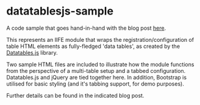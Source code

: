 # datatablesjs-sample
A code sample that goes hand-in-hand with the blog post <a href="https://wp.me/p5pqHU-u5" rel="noopener" target="_blank">here</a>.

This represents an IIFE module that wraps the registration/configuration of table HTML elements as fully-fledged 'data tables', as created by the <a href="https://datatables.net/" rel="noopener" target="_blank">Datatables.js</a> library.

Two sample HTML files are included to illustrate how the module functions from the perspective of a multi-table setup and a tabbed configuration. Datatables.js and jQuery are tied together here. In addition, Bootstrap is utilised for basic styling (and it's tabbing support, for demo purposes).

Further details can be found in the indicated blog post.
